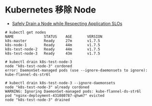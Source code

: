 # Kubernetes 移除 Node

- [Safely Drain a Node while Respecting Application SLOs](https://kubernetes.io/docs/tasks/administer-cluster/safely-drain-node/)

```
# kubectl get nodes
NAME              STATUS    AGE       VERSION
k8s-master        Ready     27m       v1.7.5
k8s-node-1        Ready     44m       v1.7.5
k8s-test-node-2   Ready     44m       v1.7.5
k8s-test-node-3   Ready     43m       v1.7.5

# kubectl drain k8s-test-node-3
node "k8s-test-node-3" cordoned
error: DaemonSet-managed pods (use --ignore-daemonsets to ignore): kube-flannel-ds-str6l

# kubectl drain k8s-test-node-3 --ignore-daemonsets
node "k8s-test-node-3" already cordoned
WARNING: Ignoring DaemonSet-managed pods: kube-flannel-ds-str6l
pod "nginx-deployment-431080787-qhwm7" evicted
node "k8s-test-node-3" drained
```
